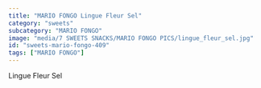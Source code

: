 ```yaml
---
title: "MARIO FONGO Lingue Fleur Sel"
category: "sweets"
subcategory: "MARIO FONGO"
image: "media/7 SWEETS SNACKS/MARIO FONGO PICS/lingue_fleur_sel.jpg"
id: "sweets-mario-fongo-409"
tags: ["MARIO FONGO"]
---
```


Lingue Fleur Sel
